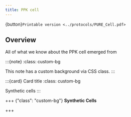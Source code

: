 ```yaml
---
title: PPK cell
---
```


{button}`Printable version <../protocols/PURE_Cell.pdf>`

## Overview

All of what we know about the PPK cell emerged from [](https://doi.org/10.63765/djnv7772)

:::{note}
:class: custom-bg

This note has a custom background via CSS class.
:::

:::{card} Card title
:class: custom-bg

Synthetic cells
:::

+++ {"class": "custom-bg"}
**Synthetic Cells**

+++
